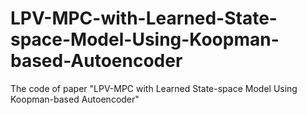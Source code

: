 # LPV-MPC-with-Learned-State-space-Model-Using-Koopman-based-Autoencoder
The code of paper "LPV-MPC with Learned State-space Model Using Koopman-based Autoencoder"
